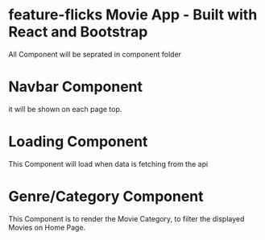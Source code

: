 # feature-flicks Movie App - Built with React and Bootstrap


All Component will be seprated in component folder

# Navbar Component
it will be shown on each page top.

# Loading Component
This Component will load when data is fetching from the api

# Genre/Category Component

This Component is to render the Movie Category, to filter the displayed Movies on Home Page.